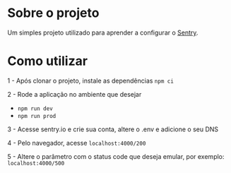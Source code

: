 # Sobre o projeto
Um simples projeto utilizado para aprender a configurar o [Sentry](https://sentry.io).


# Como utilizar

1 - Após clonar o projeto, instale as dependências `npm ci`

2 - Rode a aplicação no ambiente que desejar
* `npm run dev`
* `npm run prod`

3 - Acesse sentry.io e crie sua conta, altere o .env e adicione o seu DNS

4 - Pelo navegador, acesse `localhost:4000/200`

5 - Altere o parâmetro com o status code que deseja emular, por exemplo: `localhost:4000/500`
